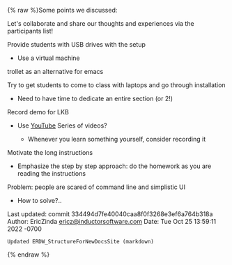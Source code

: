 {% raw %}Some points we discussed:

Let's collaborate and share our thoughts and experiences via the
participants list!

Provide students with USB drives with the setup

- Use a virtual machine

trollet as an alternative for emacs

Try to get students to come to class with laptops and go through
installation

- Need to have time to dedicate an entire section (or 2!)

Record demo for LKB

- Use [YouTube](/YouTube) Series of videos?
  
  - Whenever you learn something yourself, consider recording it

Motivate the long instructions

- Emphasize the step by step approach: do the homework as you are
reading the instructions

Problem: people are scared of command line and simplistic UI

- How to solve?..

Last updated: commit 334494d7fe40040caa8f0f3268e3ef6a764b318a
Author: EricZinda <ericz@inductorsoftware.com>
Date:   Tue Oct 25 13:59:11 2022 -0700

    Updated ERDW_StructureForNewDocsSite (markdown)
{% endraw %}